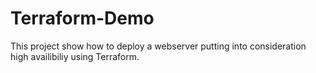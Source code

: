 # Terraform-Demo
This project show how to deploy a webserver putting into consideration high availibiliy using Terraform.

